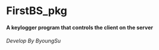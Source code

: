 # FirstBS_pkg
 
#### A keylogger program that controls the client on the server
###### Develop By ByoungSu